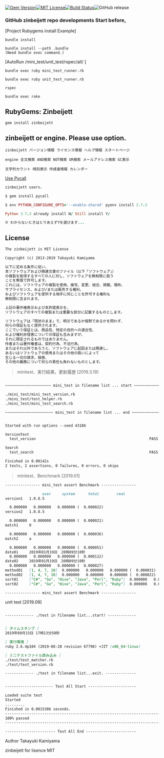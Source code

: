 [![Gem Version](https://badge.fury.io/rb/zinbeijett.svg)](http://badge.fury.io/rb/zinbeijett)[![MIT License](http://img.shields.io/badge/license-MIT-blue.svg?style=flat)](LICENSE)[![Build Status](https://travis-ci.org/takkii/zinbeijett.svg?branch=master)](https://travis-ci.org/takkii/zinbeijett)![GitHub release](https://img.shields.io/github/release/takkii/zinbeijett.svg?style=flat)

### GitHub zinbeijett repo developments Start before,

[Project Rubygems install Example]

    bundle install

    bundle install --path .bundle
    (Need bundle exec command.)

[AutoRun /mini_test/unit_test/rspec/all/ ]

    bundle exec ruby mini_test_runner.rb

    bundle exec ruby unit_test_runner.rb

    rspec

    bundle exec rake

## RubyGems: Zinbeijett

    gem install zinbeijett

## zinbeijett or engine. Please use option.

    zinbeijett バージョン情報 ライセンス情報 ヘルプ情報 スタートページ

    engine 全文検索 AND検索 NOT検索 OR検索 メールアドレス検索 GC表示

    文字列カウント 時刻表示 作成者情報 カレンダー 

[Use Pycall](https://github.com/mrkn/pycall.rb)

```ruby
zinbeijett users.

$ gem install pycall

$ env PYTHON_CONFIGURE_OPTS='--enable-shared' pyenv install 3.7.3

Python 3.7.3 already install N/ Still install Y/

※ わからないときはとりあえずYを選びます...
```

## License

```markdown
The zinbeijett is MIT License

Copyright (c) 2013-2019 Takayuki Kamiyama

以下に定める条件に従い、
本ソフトウェアおよび関連文書のファイル（以下「ソフトウェア」）
の複製を取得するすべての人に対し、ソフトウェアを無制限に扱う
ことを無償で許可します。
これには、ソフトウェアの複製を使用、複写、変更、結合、掲載、頒布、
サブライセンス、および/または販売する権利、
およびソフトウェアを提供する相手に同じことを許可する権利も
無制限に含まれます。

上記の著作権表示および本許諾表示を、
ソフトウェアのすべての複製または重要な部分に記載するものとします。

ソフトウェアは「現状のまま」で、明示であるか暗黙であるかを問わず、
何らの保証もなく提供されます。
ここでいう保証とは、商品性、特定の目的への適合性、
および権利非侵害についての保証も含みますが、
それに限定されるものではありません。
作者または著作権者は、契約行為、不法行為、
またはそれ以外であろうと、ソフトウェアに起因または関連し、
あるいはソフトウェアの使用またはその他の扱いによって
生じる一切の請求、損害、
その他の義務について何らの責任も負わないものとします。
```

> minitest、実行結果。更新履歴  [2019.3.19]

```markdown

~~~~~~~~~~~~~~~~~~~~~ mini_test in filename list ... start ~~~~~~~~~~~~~~~~~~~~~

./mini_test/mini_test_version.rb
./mini_test/test_helper.rb
./mini_test/mini_test_search.rb

~~~~~~~~~~~~~~~~~~~~~~ mini_test in filename list ... end ~~~~~~~~~~~~~~~~~~~~~~


Started with run options --seed 43186

VersionTest
  test_version                                                    PASS (0.00s)

Search
  test_search                                                     PASS (0.00s)

Finished in 0.00142s
2 tests, 2 assertions, 0 failures, 0 errors, 0 skips

```

> minitest、Benchmark [2019.01]

```markdown
---------------- mini_test assert Benchmark ----------------

                 user     system      total        real
version1   1.0.8.5

  0.000000   0.000000   0.000000 (  0.000022)
version2   1.0.8.5

  0.000000   0.000000   0.000000 (  0.000021)
match1     0

  0.000000   0.000000   0.000000 (  0.000036)
match2     a

  0.000000   0.000000   0.000000 (  0.000051)
date01     2019年01月19日　20時09分10秒
  0.000000   0.000000   0.000000 (  0.000112)
date02     2019年01月19日　20時09分10秒
  0.000000   0.000000   0.000000 (  0.000027)
method01   [1, 4, 7, 10]  0.000000   0.000000   0.000000 (  0.000031)
method02   [1, 4, 7, 10]  0.000000   0.000000   0.000000 (  0.000022)
sort01     ["C#", "Go", "Hive", "Java", "Perl", "Ruby"]  0.000000   0.000000   0.000000 (  0.000024)
sort02     ["C#", "Go", "Hive", "Java", "Perl", "Ruby"]  0.000000   0.000000   0.000000 (  0.000021)

---------------- mini_test assert Benchmark ----------------
```

unit test [2019.09]

```markdown

------------- ./test in filename list...start! -------------


[ タイムスタンプ ]
2019年09月15日 17時13分58秒

[ 実行環境 ]
ruby 2.6.4p104 (2019-08-28 revision 67798) +JIT [x86_64-linux]

[ ミニテストファイル読み込み ]
./test/test_matcher.rb
./test/test_version.rb

------------- ./test in filename list...exit. --------------


---------------------- Test All Start ----------------------

Loaded suite test
Started
.........
Finished in 0.0015386 seconds.
---------------------------------------------------------------------------------------------------------------------------------------------------------------9 tests, 6 assertions, 0 failures, 0 errors, 0 pendings, 0 omissions, 0 notifications
100% passed
---------------------------------------------------------------------------------------------------------------------------------------------------------------5849.47 tests/s, 3899.65 assertions/s

----------------------- Test All End -----------------------

```

Author Takayuki Kamiyama

zinbeijett for lisence MIT